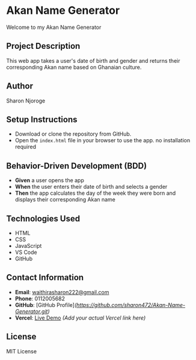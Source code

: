 # Akan Name Generator
Welcome to my Akan Name Generator
## Project Description
This web app takes a user's date of birth and gender and returns their corresponding Akan name based on Ghanaian culture.

## Author
Sharon  Njoroge

## Setup Instructions
- Download or clone the repository from GitHub.
- Open the `index.html` file in your browser to use the app.
no installation required

## Behavior-Driven Development (BDD)
- **Given** a user opens the app  
- **When** the user enters their date of birth and selects a gender  
- **Then** the app calculates the day of the week they were born and displays their corresponding Akan name

## Technologies Used
- HTML  
- CSS  
- JavaScript  
- VS Code  
- GitHub  

## Contact Information
- **Email**: waithirasharon222@gmail.com  
- **Phone**: 0112005682  
- **GitHub**: [GitHub Profile]*(https://github.com/sharon472/Akan-Name-Generator.git)*
- **Vercel**: [Live Demo](https://vercel.com/) *(Add your actual Vercel link here)*

## License
MIT License
